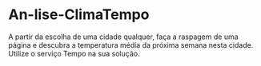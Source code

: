 # An-lise-ClimaTempo
A partir da escolha de uma cidade qualquer, faça a raspagem de uma página e descubra a temperatura média da próxima semana nesta cidade. Utilize o serviço Tempo na sua solução. 
